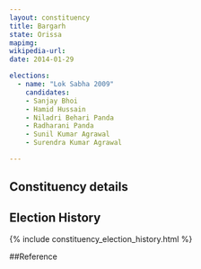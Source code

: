 ```yaml
---
layout: constituency
title: Bargarh
state: Orissa
mapimg: 
wikipedia-url: 
date: 2014-01-29

elections: 
  - name: "Lok Sabha 2009"
    candidates: 
    - Sanjay Bhoi 
    - Hamid Hussain 
    - Niladri Behari Panda 
    - Radharani Panda 
    - Sunil Kumar Agrawal 
    - Surendra Kumar Agrawal 

---
```

## Constituency details


## Election History
{% include constituency_election_history.html %}

##Reference
